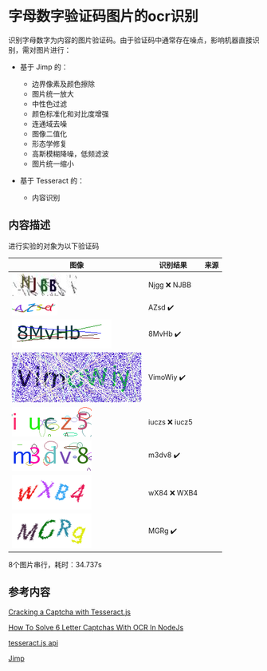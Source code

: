 # 字母数字验证码图片的ocr识别

识别字母数字为内容的图片验证码。由于验证码中通常存在噪点，影响机器直接识别，需对图片进行：

- 基于 Jimp 的：

  - 边界像素及颜色擦除
  - 图片统一放大
  - 中性色过滤
  - 颜色标准化和对比度增强
  - 连通域去噪
  - 图像二值化
  - 形态学修复
  - 高斯模糊降噪，低频滤波
  - 图片统一缩小
- 基于 Tesseract 的：

  - 内容识别

## 内容描述

进行实验的对象为以下验证码

| 图像                       | 识别结果       | 来源 |
| -------------------------- | -------------- | ---- |
| ![test1](./images/test1.png) | Njgg ❌ NJBB   |      |
| ![test2](./images/test2.png) | AZsd ✔️      |      |
| ![test3](./images/test3.png) | 8MvHb ✔️     |      |
| ![test4](./images/test4.png) | VimoWiy ✔️   |      |
| ![test5](./images/test5.png) | iuczs ❌ iucz5 |      |
| ![test6](./images/test6.png) | m3dv8 ✔️     |      |
| ![test8](./images/test8.png) | wX84 ❌ WXB4   |      |
| ![test9](./images/test9.png) | MGRg ✔️      |      |

8个图片串行，耗时：34.737s

## 参考内容

[Cracking a Captcha with Tesseract.js](https://dev.to/kbravh/cracking-a-captcha-with-tesseract-js-jm)

[How To Solve 6 Letter Captchas With OCR In NodeJs](https://github.com/cracker0dks/CaptchaSolver/blob/master/docs/howToSolve6DigitCaptchasWalkthrough.md)

[tesseract.js api](https://github.com/naptha/tesseract.js/blob/master/docs/api.md)

[Jimp](http://jimp-dev.github.io/jimp/api/jimp/classes/jimp/)
